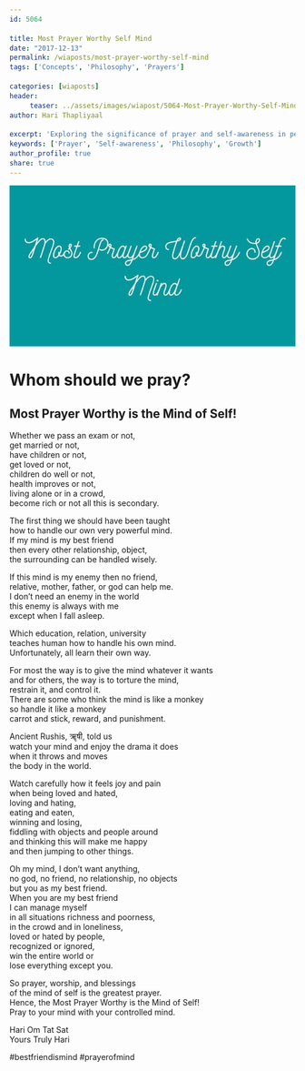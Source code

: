 ```yaml
--- 
id: 5064

title: Most Prayer Worthy Self Mind
date: "2017-12-13"
permalink: /wiaposts/most-prayer-worthy-self-mind
tags: ['Concepts', 'Philosophy', 'Prayers']    

categories: [wiaposts] 
header:
     teaser: ../assets/images/wiapost/5064-Most-Prayer-Worthy-Self-Mind.jpg
author: Hari Thapliyaal 

excerpt: 'Exploring the significance of prayer and self-awareness in personal growth.' 
keywords: ['Prayer', 'Self-awareness', 'Philosophy', 'Growth']
author_profile: true 
share: true 
---
```


![Most Prayer Worthy Self Mind](../assets/images/wiapost/5064-Most-Prayer-Worthy-Self-Mind.jpg)     
   
# Whom should we pray?   
## Most Prayer Worthy is the Mind of Self!    
    
Whether we pass an exam or not,     
get married or not,     
have children or not,     
get loved or not,     
children do well or not,     
health improves or not,     
living alone or in a crowd,     
become rich or not all this is secondary.    
    
The first thing we should have been taught     
how to handle our own very powerful mind.     
If my mind is my best friend     
then every other relationship, object,     
the surrounding can be handled wisely.    
    
If this mind is my enemy then no friend,     
relative, mother, father, or god can help me.     
I don’t need an enemy in the world     
this enemy is always with me     
except when I fall asleep.    
    
Which education, relation, university     
teaches human how to handle his own mind.     
Unfortunately, all learn their own way.    
    
For most the way is to give the mind whatever it wants     
and for others, the way is to torture the mind,     
restrain it, and control it.     
There are some who think the mind is like a monkey     
so handle it like a monkey     
carrot and stick, reward, and punishment.    
    
Ancient Rushis, ॠषी, told us     
watch your mind and enjoy the drama it does     
when it throws and moves     
the body in the world.    
    
Watch carefully how it feels joy and pain     
when being loved and hated,     
loving and hating,     
eating and eaten,     
winning and losing,     
fiddling with objects and people around     
and thinking this will make me happy     
and then jumping to other things.    
    
Oh my mind, I don’t want anything,     
no god, no friend, no relationship, no objects     
but you as my best friend.     
When you are my best friend     
I can manage myself     
in all situations richness and poorness,     
in the crowd and in loneliness,     
loved or hated by people,     
recognized or ignored,     
win the entire world or     
lose everything except you.    
    
So prayer, worship, and blessings     
of the mind of self is the greatest prayer.     
Hence, the Most Prayer Worthy is the Mind of Self!     
Pray to your mind with your controlled mind.    
    
Hari Om Tat Sat     
Yours Truly Hari    
    
\#bestfriendismind #prayerofmind    
